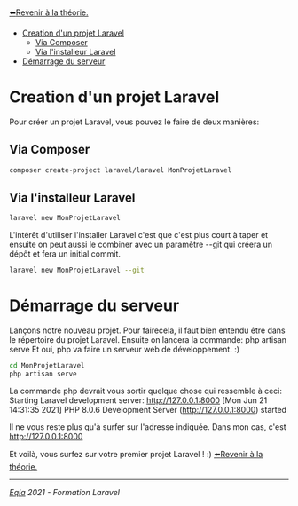 [:arrow_left:Revenir à la théorie.](../Theo/README.md)
- [Creation d'un projet Laravel](#creation-dun-projet-laravel)
  - [Via Composer](#via-composer)
  - [Via l'installeur Laravel](#via-linstalleur-laravel)
- [Démarrage du serveur](#démarrage-du-serveur)

# Creation d'un projet Laravel
Pour créer un projet Laravel, vous pouvez le faire de deux manières:
## Via Composer
```bash
composer create-project laravel/laravel MonProjetLaravel
```

## Via l'installeur Laravel
```bash
laravel new MonProjetLaravel
```
L'intérêt d'utiliser l'installer Laravel c'est que c'est plus court à taper et ensuite on peut aussi le combiner avec un paramètre --git qui créera un dépôt et fera un initial commit.
```bash
laravel new MonProjetLaravel --git
```

# Démarrage du serveur
Lançons notre nouveau projet. Pour fairecela, il faut bien entendu être dans le répertoire du projet Laravel.
Ensuite on lancera la commande: php artisan serve
Et oui, php va faire un serveur web de développement. :)
```bash
cd MonProjetLaravel
php artisan serve
```
La commande php devrait vous sortir quelque chose qui ressemble à ceci:
Starting Laravel development server: http://127.0.0.1:8000
[Mon Jun 21 14:31:35 2021] PHP 8.0.6 Development Server (http://127.0.0.1:8000) started

Il ne vous reste plus qu'à surfer sur l'adresse indiquée. Dans mon cas, c'est http://127.0.0.1:8000

Et voilà, vous surfez sur votre premier projet Laravel ! :)
[:arrow_left:Revenir à la théorie.](../Theo/README.md)

--- 
_[Eqla](http://www.eqla.be) 2021 - Formation Laravel_